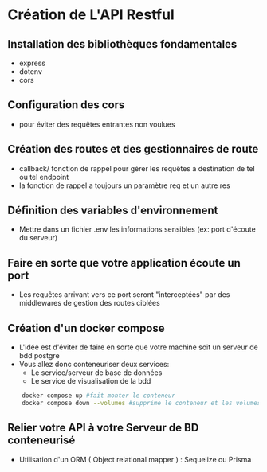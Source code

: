 # Création de L'API Restful

## Installation des bibliothèques fondamentales 
- express 
- dotenv
- cors 

## Configuration des cors 
- pour éviter des requêtes entrantes non voulues 

## Création des routes et des gestionnaires de route 

- callback/ fonction de rappel pour gérer les requêtes à destination de tel ou tel endpoint
- la fonction de rappel a toujours un paramètre req et un autre res

## Définition des variables d'environnement 

- Mettre dans un fichier .env les informations sensibles (ex: port d'écoute du serveur)

## Faire en sorte que votre application écoute un port 

- Les requêtes arrivant vers ce port seront "interceptées" par des middlewares de gestion des routes ciblées 


## Création d'un docker compose 

- L'idée est d'éviter de faire en sorte que votre machine soit un serveur de bdd postgre
- Vous allez donc conteneuriser deux services:
    - Le service/serveur de base de données 
    - Le service de visualisation de la bdd
``` bash
    docker compose up #fait monter le conteneur 
    docker compose down --volumes #supprime le conteneur et les volumes afférants
```


## Relier votre API à votre Serveur de BD conteneurisé 

- Utilisation d'un ORM ( Object relational mapper ) : Sequelize ou Prisma
